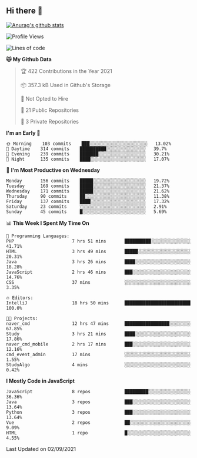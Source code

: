 ## Hi there 👋

[![Anurag's github stats](https://github-readme-stats.vercel.app/api?username=Songwonseok)](https://github.com/anuraghazra/github-readme-stats)



<!--START_SECTION:waka-->
![Profile Views](http://img.shields.io/badge/Profile%20Views-1-blue)

![Lines of code](https://img.shields.io/badge/From%20Hello%20World%20I%27ve%20Written-2.9%20million%20lines%20of%20code-blue)

**🐱 My Github Data** 

> 🏆 422 Contributions in the Year 2021
 > 
> 📦 357.3 kB Used in Github's Storage 
 > 
> 🚫 Not Opted to Hire
 > 
> 📜 21 Public Repositories 
 > 
> 🔑 3 Private Repositories  
 > 
**I'm an Early 🐤** 

```text
🌞 Morning    103 commits    ███░░░░░░░░░░░░░░░░░░░░░░   13.02% 
🌆 Daytime    314 commits    ██████████░░░░░░░░░░░░░░░   39.7% 
🌃 Evening    239 commits    ███████░░░░░░░░░░░░░░░░░░   30.21% 
🌙 Night      135 commits    ████░░░░░░░░░░░░░░░░░░░░░   17.07%

```
📅 **I'm Most Productive on Wednesday** 

```text
Monday       156 commits    █████░░░░░░░░░░░░░░░░░░░░   19.72% 
Tuesday      169 commits    █████░░░░░░░░░░░░░░░░░░░░   21.37% 
Wednesday    171 commits    █████░░░░░░░░░░░░░░░░░░░░   21.62% 
Thursday     90 commits     ██░░░░░░░░░░░░░░░░░░░░░░░   11.38% 
Friday       137 commits    ████░░░░░░░░░░░░░░░░░░░░░   17.32% 
Saturday     23 commits     ░░░░░░░░░░░░░░░░░░░░░░░░░   2.91% 
Sunday       45 commits     █░░░░░░░░░░░░░░░░░░░░░░░░   5.69%

```


📊 **This Week I Spent My Time On** 

```text
💬 Programming Languages: 
PHP                      7 hrs 51 mins       ██████████░░░░░░░░░░░░░░░   41.71% 
HTML                     3 hrs 49 mins       █████░░░░░░░░░░░░░░░░░░░░   20.31% 
Java                     3 hrs 26 mins       ████░░░░░░░░░░░░░░░░░░░░░   18.28% 
JavaScript               2 hrs 46 mins       ███░░░░░░░░░░░░░░░░░░░░░░   14.76% 
CSS                      37 mins             ░░░░░░░░░░░░░░░░░░░░░░░░░   3.35%

🔥 Editors: 
IntelliJ                 18 hrs 50 mins      █████████████████████████   100.0%

🐱‍💻 Projects: 
naver_cmd                12 hrs 47 mins      █████████████████░░░░░░░░   67.85% 
Study                    3 hrs 21 mins       ████░░░░░░░░░░░░░░░░░░░░░   17.86% 
naver_cmd_mobile         2 hrs 17 mins       ███░░░░░░░░░░░░░░░░░░░░░░   12.16% 
cmd_event_admin          17 mins             ░░░░░░░░░░░░░░░░░░░░░░░░░   1.55% 
StudyAlgo                4 mins              ░░░░░░░░░░░░░░░░░░░░░░░░░   0.42%

```

**I Mostly Code in JavaScript** 

```text
JavaScript               8 repos             █████████░░░░░░░░░░░░░░░░   36.36% 
Java                     3 repos             ███░░░░░░░░░░░░░░░░░░░░░░   13.64% 
Python                   3 repos             ███░░░░░░░░░░░░░░░░░░░░░░   13.64% 
Vue                      2 repos             ██░░░░░░░░░░░░░░░░░░░░░░░   9.09% 
HTML                     1 repo              █░░░░░░░░░░░░░░░░░░░░░░░░   4.55%

```



 Last Updated on 02/09/2021
<!--END_SECTION:waka-->
